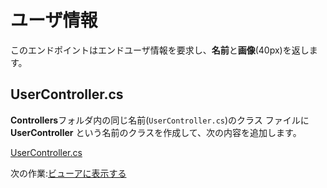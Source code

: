 # ユーザ情報

このエンドポイントはエンドユーザ情報を要求し、**名前**と**画像**(40px)を返します。

## UserController.cs

**Controllers**フォルダ内の同じ名前(`UserController.cs`)のクラス ファイルに **UserController** という名前のクラスを作成して、次の内容を追加します。

[UserController.cs](_snippets/viewhubmodels/netcore/UserController.cs ':include :type=code csharp')

次の作業:[ビューアに表示する](viewer/3legged/readme)